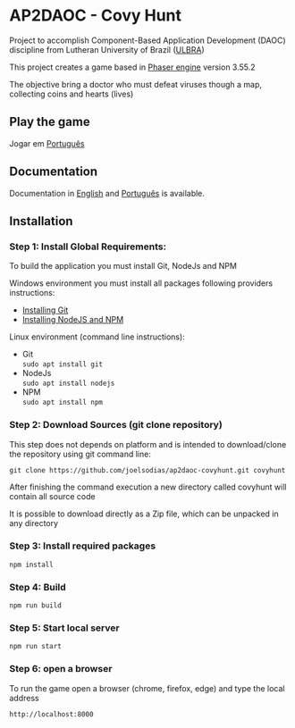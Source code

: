 # AP2DAOC - Covy Hunt

Project to accomplish Component-Based Application Development (DAOC) discipline from Lutheran University of Brazil ([ULBRA](https://ulbra.br))

This project creates a game based in [Phaser engine](http://phaser.io) version 3.55.2 

The objective bring a doctor who must defeat viruses though a map, collecting coins and hearts (lives)  


## Play the game

<!--Play in [English](https://joelsodias.github.io/ap2daoc-covyhunt/dist/index-english.html) -->

Jogar em [Português](https://joelsodias.github.io/ap2daoc-covyhunt/dist/index.html)


## Documentation


Documentation in [English](doc/doc-english.md) and [Português](doc/doc-portuguese.md) is available.


## Installation

### Step 1: Install Global Requirements:

To build the application you must install Git, NodeJs and NPM

Windows environment you must install all packages following providers instructions:

  - [Installing Git](https://git-scm.com/book/en/v2/Getting-Started-Installing-Git) 
  - [Installing NodeJS and NPM](https://nodejs.org/) 

Linux environment (command line instructions): 

* Git         
     ```sudo apt install git```
* NodeJs      
     ```sudo apt install nodejs```  
* NPM   
     ```sudo apt install npm```

### Step 2: Download Sources (git clone repository) 

This step does not depends on platform and is intended to download/clone the repository using git command line: 

```
git clone https://github.com/joelsodias/ap2daoc-covyhunt.git covyhunt
```
After finishing the command execution a new directory called covyhunt will contain all source code 

It is possible to download directly as a Zip file, which can be unpacked in any directory

### Step 3: Install required packages

``` npm install ```

### Step 4: Build

``` npm run build ```

### Step 5: Start local server

``` npm run start ```

### Step 6: open a browser 

To run the game open a browser (chrome, firefox, edge) and type the local address

``` http://localhost:8000 ```

